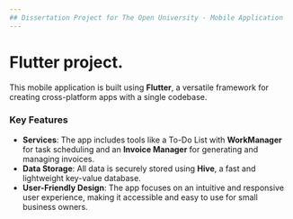 ```yaml
---
## Dissertation Project for The Open University - Mobile Application
---
```


# Flutter project.

This mobile application is built using **Flutter**, a versatile framework for creating cross-platform apps with a single codebase. 

### **Key Features**
- **Services**: The app includes tools like a To-Do List with **WorkManager** for task scheduling and an **Invoice Manager** for generating and managing invoices.
- **Data Storage**: All data is securely stored using **Hive**, a fast and lightweight key-value database.
- **User-Friendly Design**: The app focuses on an intuitive and responsive user experience, making it accessible and easy to use for small business owners.







